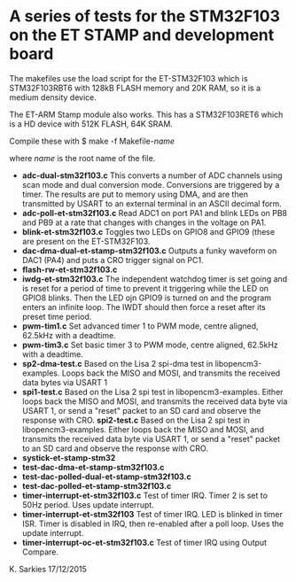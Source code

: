 A series of tests for the STM32F103 on the ET STAMP and development board
=========================================================================

The makefiles use the load script for the ET-STM32F103 which is STM32F103RBT6
with 128kB FLASH memory and 20K RAM, so it is a medium density device.

The ET-ARM Stamp module also works. This has a STM32F103RET6 which is a
HD device with 512K FLASH, 64K SRAM.

Compile these with
$ make -f Makefile-*name*

where *name* is the root name of the file.

* **adc-dual-stm32f103.c**
    This converts a number of ADC channels using scan mode and dual conversion
    mode. Conversions are triggered by a timer. The results are put to memory
    using DMA, and are then transmitted by USART to an external terminal in
    an ASCII decimal form.
* **adc-poll-et-stm32f103.c**
    Read ADC1 on port PA1 and blink LEDs on PB8 and PB9 at a rate that changes
    with changes in the voltage on PA1.
* **blink-et-stm32f103.c**
    Toggles two LEDs on GPIO8 and GPIO9 (these are present on the ET-STM32F103.
* **dac-dma-dual-et-stamp-stm32f103.c**
    Outputs a funky waveform on DAC1 (PA4) and puts a CRO trigger signal on PC1.
* **flash-rw-et-stm32f103.c**
* **iwdg-et-stm32f103.c**
    The independent watchdog timer is set going and is reset for a period of
    time to prevent it triggering while the LED on GPIO8 blinks. Then the LED
    ojn GPIO9 is turned on and the program enters an infinite loop. The IWDT
    should then force a reset after its preset time period.
* **pwm-tim1.c**
    Set advanced timer 1 to PWM mode, centre aligned, 62.5kHz with a deadtime.
* **pwm-tim3.c**
    Set basic timer 3 to PWM mode, centre aligned, 62.5kHz with a deadtime.
* **sp2-dma-test.c**
    Based on the Lisa 2 spi-dma test in libopencm3-examples. Loops back the
    MISO and MOSI, and transmits the received data bytes via USART 1
* **spi1-test.c**
    Based on the Lisa 2 spi test in libopencm3-examples. Either loops back
    the MISO and MOSI, and transmits the received data byte via USART 1,
    or send a "reset" packet to an SD card and observe the response with CRO.
**spi2-test.c**
    Based on the Lisa 2 spi test in libopencm3-examples. Either loops back
    the MISO and MOSI, and transmits the received data byte via USART 1,
    or send a "reset" packet to an SD card and observe the response with CRO.
* **systick-et-stamp-stm32**
* **test-dac-dma-et-stamp-stm32f103.c**
* **test-dac-polled-dual-et-stamp-stm32f103.c**
* **test-dac-polled-et-stamp-stm32f103.c**
* **timer-interrupt-et-stm32f103.c**
    Test of timer IRQ. Timer 2 is set to 50Hz period. Uses update interrupt.
* **timer-interrupt-et-stm32f103**
    Test of timer IRQ. LED is blinked in timer ISR. Timer is disabled in IRQ,
    then re-enabled after a poll loop. Uses the update interrupt.
* **timer-interrupt-oc-et-stm32f103.c**
    Test of timer IRQ using Output Compare.

K. Sarkies
17/12/2015
